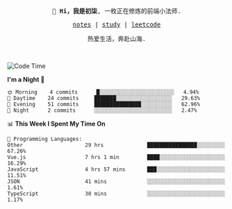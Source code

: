 <p align="center">
  <samp>
    <span><strong>👋 Hi，我是初柒</strong>,</span>
    <span>一枚正在修炼的前端小法师.</span>
  </samp>
</p>

<p align="center">
  <samp>
    <a href="https://www.wolai.com/dec-seven/wyPFvMTwAcD9muc6RMfThB">notes</a> |
    <a href="https://github.com/dec-seven/fe-study">study</a> |
    <a href="https://leetcode.cn/u/dec-seven/">leetcode</a>
  </samp>
</p>
<p align="center">
  <samp>
    <span>热爱生活，奔赴山海.</span>
  </samp>
</p>
<br>

<!--START_SECTION:waka-->
![Code Time](http://img.shields.io/badge/Code%20Time-261%20hrs%2034%20mins-blue)

**I'm a Night 🦉** 

```text
🌞 Morning    4 commits      █░░░░░░░░░░░░░░░░░░░░░░░░   4.94% 
🌆 Daytime    24 commits     ███████░░░░░░░░░░░░░░░░░░   29.63% 
🌃 Evening    51 commits     ███████████████░░░░░░░░░░   62.96% 
🌙 Night      2 commits      ░░░░░░░░░░░░░░░░░░░░░░░░░   2.47%

```


📊 **This Week I Spent My Time On** 

```text
💬 Programming Languages: 
Other                    29 hrs              ████████████████░░░░░░░░░   67.26% 
Vue.js                   7 hrs 1 min         ████░░░░░░░░░░░░░░░░░░░░░   16.29% 
JavaScript               4 hrs 57 mins       ███░░░░░░░░░░░░░░░░░░░░░░   11.51% 
JSON                     41 mins             ░░░░░░░░░░░░░░░░░░░░░░░░░   1.61% 
TypeScript               30 mins             ░░░░░░░░░░░░░░░░░░░░░░░░░   1.17%

```


<!--END_SECTION:waka-->

